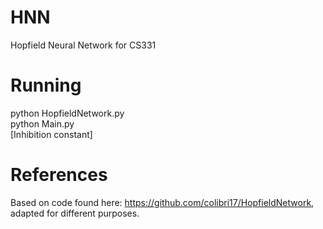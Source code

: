 # HNN
Hopfield Neural Network for CS331
# Running
python HopfieldNetwork.py <br>
python Main.py<br>
[Inhibition constant]
# References
Based on code found here: https://github.com/colibri17/HopfieldNetwork, adapted for different purposes.
